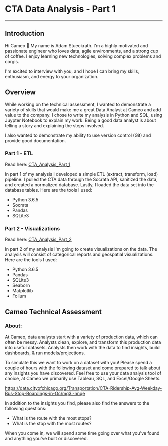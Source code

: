 # CTA Data Analysis - Part 1 
--- 
## Introduction
Hi Cameo 👋 My name is Adam Stueckrath. I'm a highly motivated and passionate engineer who loves data, agile environments, and a strong cup of coffee. I enjoy learning new technologies, solving complex problems and corgis. 

I'm excited to interview with you, and I hope I can bring my skills, enthusiasm, and energy to your organization. 

## Overview
While working on the technical assessment, I wanted to demonstrate a variety of skills that would make me a great Data Analyst at Cameo and add value to the company. I chose to write my analysis in Python and SQL, using Juypter Notebook to explain my work. Being a good data analyst is about telling a story and explaining the steps involved. 

I also wanted to demonstrate my ability to use version control (Git) and provide good documentation. 

### Part 1 - ETL 
Read here: [CTA_Analysis_Part_1](https://github.com/adamstueckrath/CtaDataAnalysis/blob/master/CTA_Analysis_Part_1.ipynb)

In part 1 of my analysis I developed a simple ETL (extract, transform, load) pipeline. I pulled the CTA data through the Socrata API, sanitized the data, and created a normalized database. Lastly, I loaded the data set into the database tables. Here are the tools I used: 
* Python 3.6.5
* Socrata
* Pandas
* SQLite3

### Part 2 - Visualizations
Read here: [CTA_Analysis_Part_2](https://github.com/adamstueckrath/CtaDataAnalysis/blob/master/CTA_Analysis_Part_2.ipynb)

In part 2 of my analysis I'm going to create visualizations on the data. The analysis will consist of categorical reports and geospatial visualizations. Here are the tools I used: 
* Python 3.6.5
* Pandas
* SQLite3
* Seaborn
* Matplotlib
* Folium



## Cameo Technical Assessment
### About:
At Cameo, data analysts start with a variety of production data, which can often be messy. Analysts clean, explore, and transform this production data into useful datasets. Analysts then work with the data to find insights, build dashboards, & run models/projections.

To simulate this we want to work on a dataset with you! Please spend a couple of hours with the following dataset and come prepared to talk about any insights you have discovered. Feel free to use your data analysis tool of choice, at Cameo we primarily use Tableau, SQL, and Excel/Google Sheets.

https://data.cityofchicago.org/Transportation/CTA-Ridership-Avg-Weekday-Bus-Stop-Boardings-in-Oc/mq3i-nnqe

In addition to the insights you find, please also find the answers to the following questions:
* What is the route with the most stops?
* What is the stop with the most routes?

When you come in, we will spend some time going over what you've found and anything you've built or discovered.
